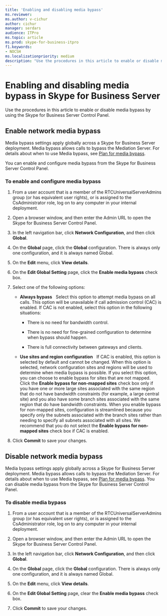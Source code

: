 ```yaml
---
title: 'Enabling and disabling media bypass'
ms.reviewer: 
ms.author: v-cichur
author: cichur
manager: serdars
audience: ITPro
ms.topic: article
ms.prod: skype-for-business-itpro
f1.keywords:
- NOCSH
ms.localizationpriority: medium
description: "Use the procedures in this article to enable or disable media bypass by using the Skype for Business Server Control Panel."
---
```



# Enabling and disabling media bypass in Skype for Business Server

Use the procedures in this article to enable or disable media bypass by using the Skype for Business Server Control Panel.

## Enable network media bypass 

Media bypass settings apply globally across a Skype for Business Server deployment. Media bypass allows calls to bypass the Mediation Server. For details about when to use Media bypass, see [Plan for media bypass](../../../plan-your-deployment/enterprise-voice-solution/media-bypass.md).

You can enable and configure media bypass from the Skype for Business Server Control Panel.


### To enable and configure media bypass

1.  From a user account that is a member of the RTCUniversalServerAdmins group (or has equivalent user rights), or is assigned to the CsAdministrator role, log on to any computer in your internal deployment.

2.  Open a browser window, and then enter the Admin URL to open the Skype for Business Server Control Panel. 

3.  In the left navigation bar, click **Network Configuration**, and then click **Global**.

4.  On the **Global** page, click the **Global** configuration. There is always only one configuration, and it is always named Global.

5.  On the **Edit** menu, click **View details**.

6.  On the **Edit Global Setting** page, click the **Enable media bypass** check box.

7.  Select one of the following options:
    
      - **Always bypass**   Select this option to attempt media bypass on all calls. This option will be unavailable if call admission control (CAC) is enabled. If CAC is not enabled, select this option in the following situations:
        
          - There is no need for bandwidth control.
        
          - There is no need for fine-grained configuration to determine when bypass should happen.
        
          - There is full connectivity between gateways and clients.
    
      - **Use sites and region configuration**   If CAC is enabled, this option is selected by default and cannot be changed. When this option is selected, network configuration sites and regions will be used to determine when media bypass is possible. If you select this option, you can choose to enable bypass for sites that are not mapped. Click the **Enable bypass for non-mapped sites** check box only if you have one or more large sites associated with the same region that do not have bandwidth constraints (for example, a large central site) and you also have some branch sites associated with the same region that do have bandwidth constraints. When you enable bypass for non-mapped sites, configuration is streamlined because you specify only the subnets associated with the branch sites rather than needing to specify all subnets associated with all sites. We recommend that you do not select the **Enable bypass for non-mapped sites** check box if CAC is enabled.

8.  Click **Commit** to save your changes.


## Disable network media bypass

Media bypass settings apply globally across a Skype for Business Server deployment. Media bypass allows calls to bypass the Mediation Server. For details about when to use Media bypass, see [Plan for media bypass](../../../plan-your-deployment/enterprise-voice-solution/media-bypass.md). You can disable media bypass from the Skype for Business Server Control Panel. 


### To disable media bypass

1.  From a user account that is a member of the RTCUniversalServerAdmins group (or has equivalent user rights), or is assigned to the CsAdministrator role, log on to any computer in your internal deployment.

2.  Open a browser window, and then enter the Admin URL to open the Skype for Business Server Control Panel. 

3.  In the left navigation bar, click **Network Configuration**, and then click **Global**.

4.  On the **Global** page, click the **Global** configuration. There is always only one configuration, and it is always named Global.

5.  On the **Edit** menu, click **View details**.

6.  On the **Edit Global Setting** page, clear the **Enable media bypass** check box.

7.  Click **Commit** to save your changes.

  
